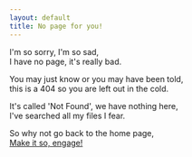 ```yaml
---
layout: default
title: No page for you!
---
```


<p>I'm so sorry, I'm so sad,<br />
I have no page, it's really bad.</p>

<p>You may just know or you may have been told,<br />
this is a 404 so you are left out in the cold.</p>

<p>It's called 'Not Found', we have nothing here,<br />
I've searched all my files I fear.</p>

<p>So why not go back to the home page,<br />
<a href="/">Make it so, engage!</a></p>
